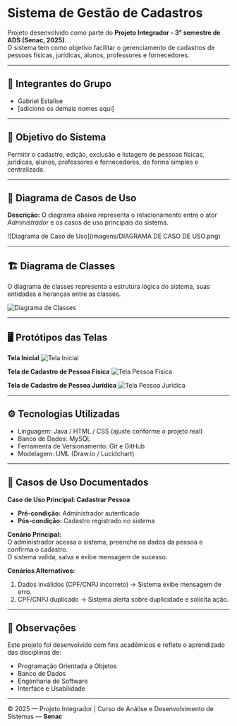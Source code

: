 # Sistema de Gestão de Cadastros

Projeto desenvolvido como parte do **Projeto Integrador - 3° semestre de ADS (Senac, 2025)**.  
O sistema tem como objetivo facilitar o gerenciamento de cadastros de pessoas físicas, jurídicas, alunos, professores e fornecedores.

---

## 👥 Integrantes do Grupo
- Gabriel Estalise    
- [adicione os demais nomes aqui]

---

## 🎯 Objetivo do Sistema
Permitir o cadastro, edição, exclusão e listagem de pessoas físicas, jurídicas, alunos, professores e fornecedores, de forma simples e centralizada.

---

## 🧩 Diagrama de Casos de Uso

**Descrição:** O diagrama abaixo representa o relacionamento entre o ator *Administrador* e os casos de uso principais do sistema.

![Diagrama de Caso de Uso](imagens/DIAGRAMA DE CASO DE USO.png)

---

## 🏗️ Diagrama de Classes

O diagrama de classes representa a estrutura lógica do sistema, suas entidades e heranças entre as classes.

![Diagrama de Classes](imagens/diagrama-classes.png)

---

## 🖥️ Protótipos das Telas

**Tela Inicial**
![Tela Inicial](imagens/home.png)

**Tela de Cadastro de Pessoa Física**
![Tela Pessoa Física](imagens/tela-pessoa-fisica.png)

**Tela de Cadastro de Pessoa Jurídica**
![Tela Pessoa Jurídica](imagens/tela-pessoa-juridica.png)

---

## ⚙️ Tecnologias Utilizadas
- Linguagem: Java / HTML / CSS (ajuste conforme o projeto real)
- Banco de Dados: MySQL
- Ferramenta de Versionamento: Git e GitHub
- Modelagem: UML (Draw.io / Lucidchart)

---

## 🧾 Casos de Uso Documentados
**Caso de Uso Principal: Cadastrar Pessoa**

- **Pré-condição:** Administrador autenticado  
- **Pós-condição:** Cadastro registrado no sistema  

**Cenário Principal:**  
O administrador acessa o sistema, preenche os dados da pessoa e confirma o cadastro.  
O sistema valida, salva e exibe mensagem de sucesso.

**Cenários Alternativos:**
1. Dados inválidos (CPF/CNPJ incorreto) → Sistema exibe mensagem de erro.  
2. CPF/CNPJ duplicado → Sistema alerta sobre duplicidade e solicita ação.  

---

## 🧠 Observações
Este projeto foi desenvolvido com fins acadêmicos e reflete o aprendizado das disciplinas de:
- Programação Orientada a Objetos  
- Banco de Dados  
- Engenharia de Software  
- Interface e Usabilidade

---

© 2025 — Projeto Integrador | Curso de Análise e Desenvolvimento de Sistemas — **Senac**
